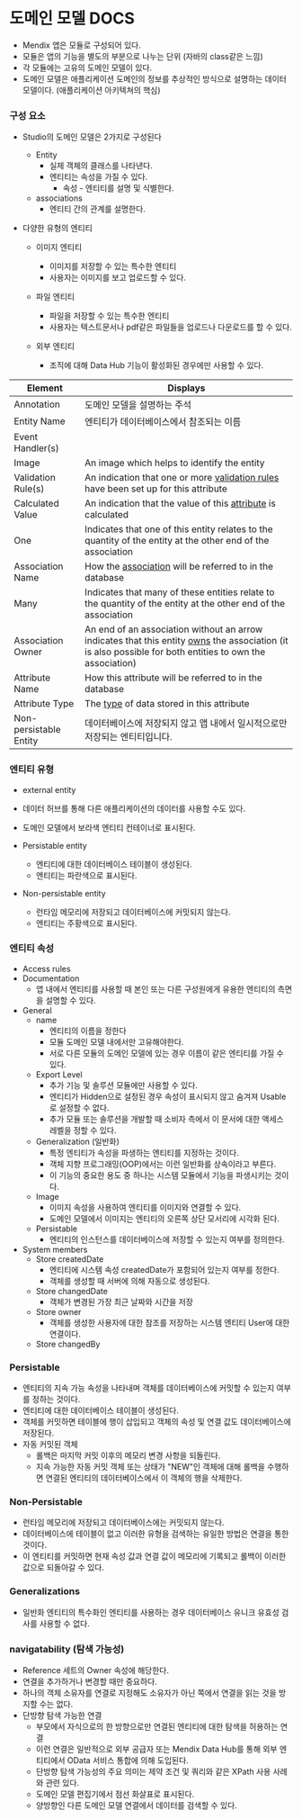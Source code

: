 # 도메인 모델 DOCS



- Mendix 앱은 모듈로 구성되어 있다.
- 모듈은 앱의 기능을 별도의 부분으로 나누는 단위 (자바의 class같은 느낌)
- 각 모듈에는 고유의 도메인 모델이 있다.
- 도메인 모델은 애플리케이션 도메인의 정보를 추상적인 방식으로 설명하는 데이터 모델이다. (애플리케이션 아키텍쳐의 핵심)



### 구성 요소

- Studio의 도메인 모델은 2가지로 구성된다

  - Entity
    - 실제 객체의 클래스를 나타낸다.
    - 엔티티는 속성을 가질 수 있다.
      - 속성 - 엔티티를 설명 및 식별한다.
  - associations
    - 엔티티 간의 관계를 설명한다.

- 다양한 유형의 엔티티

  - 이미지 엔티티

    - 이미지를 저장할 수 있는 특수한 엔티티
    - 사용자는 이미지를 보고 업로드할 수 있다.

  - 파일 엔티티

    - 파일을 저장할 수 있는 특수한 엔티티
    - 사용자는 텍스트문서나 pdf같은 파일들을 업로드나 다운로드를 할 수 있다.

  - 외부 엔티티

    - 조직에 대해 Data Hub 기능이 활성화된 경우에만 사용할 수 있다.

    

| Element                | Displays                                                     |
| ---------------------- | ------------------------------------------------------------ |
| Annotation             | 도메인 모델을 설명하는 주석                                  |
| Entity Name            | 엔티티가 데이터베이스에서 참조되는 이름                      |
| Event Handler(s)       |                                                              |
| Image                  | An image which helps to identify the entity                  |
| Validation Rule(s)     | An indication that one or more [validation rules](https://docs.mendix.com/refguide/validation-rules/) have been set up for this attribute |
| Calculated Value       | An indication that the value of this [attribute](https://docs.mendix.com/refguide/attributes/) is calculated |
| One                    | Indicates that one of this entity relates to the quantity of the entity at the other end of the association |
| Association Name       | How the [association](https://docs.mendix.com/refguide/associations/) will be referred to in the database |
| Many                   | Indicates that many of these entities relate to the quantity of the entity at the other end of the association |
| Association Owner      | An end of an association without an arrow indicates that this entity [owns](https://docs.mendix.com/refguide/associations/#ownership) the association (it is also possible for both entities to own the association) |
| Attribute Name         | How this attribute will be referred to in the database       |
| Attribute Type         | The [type](https://docs.mendix.com/refguide/attributes/#type) of data stored in this attribute |
| Non-persistable Entity | 데이터베이스에 저장되지 않고 앱 내에서 일시적으로만 저장되는 엔티티입니다. |



### 엔티티 유형 

-  external entity
  - 데이터 허브를 통해 다른 애플리케이션의 데이터를 사용할 수도 있다.
  - 도메인 모델에서 보라색 엔티티 컨테이너로 표시된다.

- Persistable entity
  - 엔티티에 대한 데이터베이스 테이블이 생성된다.
  - 엔티티는 파란색으로 표시된다.
- Non-persistable entity
  - 런타임 메모리에 저장되고 데이터베이스에 커밋되지 않는다.
  - 엔티티는 주황색으로 표시된다.



### 엔티티 속성

- Access rules
- Documentation
  - 앱 내에서 엔티티를 사용할 때 본인 또는 다른 구성원에게 유용한 엔티티의 측면을 설명할 수 있다.
- General
  - name
    - 엔티티의 이름을 정한다
    - 모듈 도메인 모델 내에서만 고유해야한다.
    - 서로 다른 모듈의 도메인 모델에 있는 경우 이름이 같은 엔티티를 가질 수 있다.
  - Export Level
    - 추가 기능 및 솔루션 모듈에만 사용할 수 있다.
    - 엔티티가 Hidden으로 설정된 경우 속성이 표시되지 않고 숨겨져 Usable로 설정할 수 없다.
    - 추가 모듈 또는 솔루션을 개발할 때 소비자 측에서 이 문서에 대한 액세스 레벨을 정할 수 있다.
  - Generalization (일반화)
    - 특정 엔티티가 속성을 파생하는 엔티티를 지정하는 것이다.
    - 객체 지향 프로그래밍(OOP)에서는 이런 일반화를 상속이라고 부른다.
    - 이 기능의 중요한 용도 중 하나는 시스템 모듈에서 기능을 파생시키는 것이다.
  - Image
    - 이미지 속성을 사용하여 엔티티를 이미지와 연결할 수 있다.
    - 도메인 모델에서 이미지는 엔티티의 오른쪽 상단 모서리에 시각화 된다.
  - Persistable
    - 엔티티의 인스턴스를 데이터베이스에 저장할 수 있는지 여부를 정의한다.
- System members
  - Store createdDate 
    - 엔티티에 시스템 속성 createdDate가 포함되어 있는지 여부를 정한다.
    - 객체를 생성할 때 서버에 의해 자동으로 생성된다.
  - Store changedDate
    - 객체가 변경된 가장 최근 날짜와 시간을 저장
  - Store owner
    - 객체를 생성한 사용자에 대한 참조를 저장하는 시스템 엔티티 User에 대한 연결이다.
  - Store changedBy



### Persistable

- 엔티티의 지속 가능 속성을 나타내며 객체를 데이터베이스에 커밋할 수 있는지 여부를 정하는 것이다.
- 엔티티에 대한 데이터베이스 테이블이 생성된다.
- 객체를 커밋하면 테이블에 행이 삽입되고 객체의 속성 및 연결 값도 데이터베이스에 저장된다.
- 자동 커밋된 객체
  - 롤백은 마지막 커밋 이후의 메모리 변경 사항을 되돌린다.
  - 지속 가능한 자동 커밋 객체 또는 상태가 "NEW"인 객체에 대해 롤백을 수행하면 연결된 엔티티의 데이터베이스에서 이 객체의 행을 삭제한다.



### Non-Persistable

- 런타임 메모리에 저장되고 데이터베이스에는 커밋되지 않는다.
- 데이터베이스에 테이블이 없고 이러한 유형을 검색하는 유일한 방법은 연결을 통한 것이다.
- 이 엔티티를 커밋하면 현재 속성 값과 연결 값이 메모리에 기록되고 롤백이 이러한 값으로 되돌아갈 수 있다.



### Generalizations

- 일반화 엔티티의 특수화인 엔티티를 사용하는 경우 데이터베이스 유니크 유효성 검사를 사용할 수 없다.



### navigatability (탐색 가능성)

- Reference 세트의 Owner 속성에 해당한다.
- 연결을 추가하거나 변경할 때만 중요하다.
- 하나의 객체 소유자를 연결로 지정해도 소유자가 아닌 쪽에서 연결을 읽는 것을 방지할 수는 없다.
- 단방향 탐색 가능한 연결
  - 부모에서 자식으로의 한 방향으로만 연결된 엔티티에 대한 탐색을 허용하는 연결
  - 이런 연결은 일반적으로 외부 공급자 또는 Mendix Data Hub를 통해 외부 엔티티에서 OData 서비스 통합에 의해 도입된다.
  - 단방향 탐색 가능성의 주요 의미는 제약 조건 및 쿼리와 같은 XPath 사용 사례와 관련 있다.
  - 도메인 모델 편집기에서 점선 화살표로 표시된다.
  - 양방향인 다른 도메인 모델 연결에서 데이터를 검색할 수 있다.

































